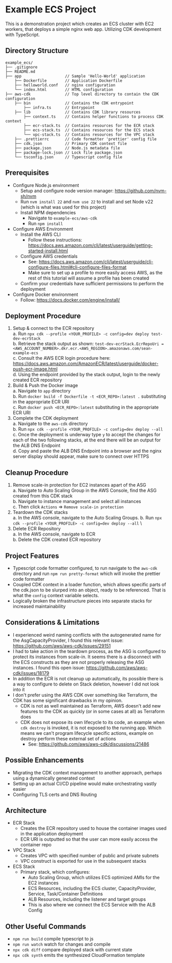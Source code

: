# Example ECS Project #

This is a demonstration project which creates an ECS cluster with EC2 workers, that deploys a simple nginx web app. Utilizing CDK development with TypeScript.

## Directory Structure ##
```
example_ecs/
├── .gitignore
├── README.md
├── app                   // Sample 'Hello-World' application
    ├── Dockerfile        // Application Dockerfile
    ├── helloworld.conf   // nginx configuration
    └── index.html        // HTML configuration
├── aws-cdk               // Top level directory to contain the CDK configuration
    ├── bin               // Contains the CDK entrypoint
        ├── infra.ts      // Entrypoint
    ├── lib               // Contains CDK library resources
        ├── context.ts    // Contains helper functions to process CDK context
        ├── ecr-stack.ts  // Contains resources for the ECR stack
        ├── ecs-stack.ts  // Contains resources for the ECS stack
        └── vpc-stack.ts  // Contains resources for the VPC stack
    ├── .prettierrc       // Code formatter 'prettier' config file
    ├── cdk.json          // Primary CDK context file
    ├── package.json      // Node.js metadata file
    ├── package-lock.json // Lock file package.json
    └── tsconfig.json     // Typescript config file
```
## Prerequisites ##
* Configure Node.js environment
  * Setup and configure node version manager: https://github.com/nvm-sh/nvm
  * Run `nvm install 22` and `nvm use 22` to install and set Node v22 (which is what was used for this project)
  * Install NPM dependencies
    * Navigate to `example-ecs/aws-cdk`
    * Run `npm install`
* Configure AWS Environment 
  * Install the AWS CLI
    * Follow these instructions: https://docs.aws.amazon.com/cli/latest/userguide/getting-started-install.html
  * Configure AWS credentials
    * See: https://docs.aws.amazon.com/cli/latest/userguide/cli-configure-files.html#cli-configure-files-format
    * Make sure to set up a profile to more easily access AWS, as the rest of this tutorial will assume a profile has been created
  * Confirm your credentials have sufficient permissions to perform the deployment 
* Configure Docker environment
  * Follow: https://docs.docker.com/engine/install/

## Deployment Procedure ##
1. Setup & connect to the ECR repository \
  a. Run `npx cdk --profile <YOUR_PROFILE> -c config=dev deploy test-dev-ecrStack` \
  b. Retrieve the stack output as shown: `test-dev-ecrStack.EcrRepoUri = <AWS_ACCOUNT_NUMBER>.dkr.ecr.<AWS_REGION>.amazonaws.com/sean-example-ecs` \
  c. Consult the AWS ECR login procedure here: https://docs.aws.amazon.com/AmazonECR/latest/userguide/docker-push-ecr-image.html \
  d. Using the endpoint provided by the stack output, login to the newly created ECR repository
2. Build & Push the Docker image \
  a. Navigate to `app` directory \
  b. Run `docker build -f Dockerfile -t <ECR_REPO>:latest .` substituting in the appropriate ECR URI \
  c. Run `docker push <ECR_REPO>:latest` substituting in the appropriate ECR URI
3. Complete the CDK deployment \
  a. Navigate to the `aws-cdk` directory \
  b. Run `npx cdk --profile <YOUR_PROFILE> -c config=dev deploy --all` \
  c. Once the deployment is underway type `y` to accept the changes for each of the two following stacks, at the end there will be an output for the ALB DNS Endpoint \
  d. Copy and paste the ALB DNS Endpoint into a browser and the nginx server display should appear, make sure to connect over HTTPS

## Cleanup Procedure ##
1. Remove scale-in protection for EC2 instances apart of the ASG \
  a. Navigate to Auto Scaling Group in the AWS Console, find the ASG created from this CDK stack \
  b. Navigate to instance management and select all instances \
  c. Then click `Actions` => `Remove scale-in protection`
2. Teardown the CDK stacks \
  a. In the AWS console, navigate to the Auto Scaling Groups. 
  b. Run `npx cdk --profile <YOUR_PROFILE> -c config=dev deploy --all` \
3. Delete ECR Repository \
  a. In the AWS console, navigate to ECR \
  b. Delete the CDK created ECR repository 

## Project Features ##
* Typescript code formatter configured, to run navigate to the `aws-cdk` directory and run `npm run pretty-format` which will invoke the prettier code formatter
* Coupled CDK context in a loader function, which allows specific parts of the cdk.json to be slurped into an object, ready to be referenced. That is what the `config` context variable selects.
* Logically broken the infrastructure pieces into separate stacks for increased maintainability

## Considerations & Limitations ##
* I experienced weird naming conflicts with the autogenerated name for the AsgCapacityProvider, I found this relevant issue: https://github.com/aws/aws-cdk/issues/29151
* I had to take action in the teardown process, as the ASG is configured to protect its instances from scale-in. It seems there is a disconnect with the ECS constructs as they are not properly releasing the ASG instances. I found this open issue: https://github.com/aws/aws-cdk/issues/18179
* In addition the ECR is not cleanup up automatically, its possible there is a way to configure to delete on Stack deletion, however I did not look into it
* I don't prefer using the AWS CDK over something like Terraform, the CDK has some significant drawbacks in my opinion.
  * CDK is not as well maintained as Terraform, AWS doesn't add new features to the CDK as quickly (or in some cases at all) as Terraform does
  * CDK does not expose its own lifecycle to its code, an example when `cdk destroy` is invoked, it is not exposed to the running app. Which means we can't program lifecycle specific actions, example on destroy perform these external set of actions
    * See: https://github.com/aws/aws-cdk/discussions/21486

## Possible Enhancements ##
* Migrating the CDK context management to another approach, perhaps using a dynamically generated context
* Setting up an actual CI/CD pipeline would make orchestrating vastly easier
* Configuring TLS certs and DNS Routing

## Architecture ##
* ECR Stack
  * Creates the ECR repository used to house the container images used in the application deployment
  * ECR URI is outputted so that the user can more easily access the container repo
* VPC Stack
  * Creates VPC with specified number of public and private subnets
  * VPC construct is exported for use in the subsequent stacks
* ECS Stack
  * Primary stack, which configures:
    * Auto Scaling Group, which utilizes ECS optimized AMIs for the EC2 instances
    * ECS Resources, including the ECS cluster, CapacityProvider, Service, Task/Container Definitions
    * ALB Resources, including the listener and target groups
    * This is also where we connect the ECS Service with the ALB Config

## Other Useful Commands ##
* `npm run build`   compile typescript to js
* `npm run watch`   watch for changes and compile
* `npx cdk diff`    compare deployed stack with current state
* `npx cdk synth`   emits the synthesized CloudFormation template
